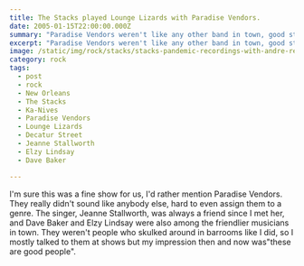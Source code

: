 ```yaml
---
title: The Stacks played Lounge Lizards with Paradise Vendors.
date: 2005-01-15T22:00:00.000Z
summary: "Paradise Vendors weren't like any other band in town, good stuff."
excerpt: "Paradise Vendors weren't like any other band in town, good stuff."
image: /static/img/rock/stacks/stacks-pandemic-recordings-with-andre-red.jpg
category: rock
tags:
  - post
  - rock
  - New Orleans
  - The Stacks
  - Ka-Nives
  - Paradise Vendors
  - Lounge Lizards
  - Decatur Street
  - Jeanne Stallworth
  - Elzy Lindsay
  - Dave Baker

---
```


I'm sure this was a fine show for us, I'd rather mention Paradise Vendors. They really didn't sound like anybody else, hard to even assign them to a genre. The singer, Jeanne Stallworth, was always a friend since I met her, and Dave Baker and Elzy Lindsay were also among the friendlier musicians in town. They weren't people who skulked around in barrooms like I did, so I mostly talked to them at shows but my impression then and now was"these are good people".
